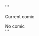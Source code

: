 '''
<!DOCTYPE html>
<html>
<title>XKCD</title>

<body>

  <p>Current comic</p>
  <div id="comic">No comic</div>
</body>

<script>
  var myurl = "https://cors-anywhere.herokuapp.com";
  myurl += "/xkcd.com/info.0.json";
//  var myurl = "https://cors-anywhere.herokuapp.com/xkcd.com/info.0.json";
  console.log(myurl);
  fetch(myurl, {mode: 'cors'})
    .then(function(response) {
      console.log("I made it here")
      console.log(response);
      return response.json();
    }).then(function(json) {
      console.log(json);
      document.getElementById("comic").innerHTML = json["alt"];
    });
</script>

</html>
'''
